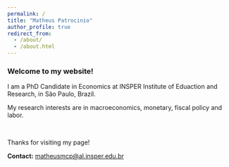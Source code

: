 ```yaml
---
permalink: /
title: "Matheus Patrocinio"
author_profile: true
redirect_from: 
  - /about/
  - /about.html
---
```


### Welcome to my website!

I am a PhD Candidate in Economics at INSPER Institute of Eduaction and Research, in São Paulo, Brazil.

My research interests are in macroeconomics, monetary, fiscal policy and labor.

<p>&nbsp;</p> 
Thanks for visiting my page!


**Contact:** matheusmcp@al.insper.edu.br